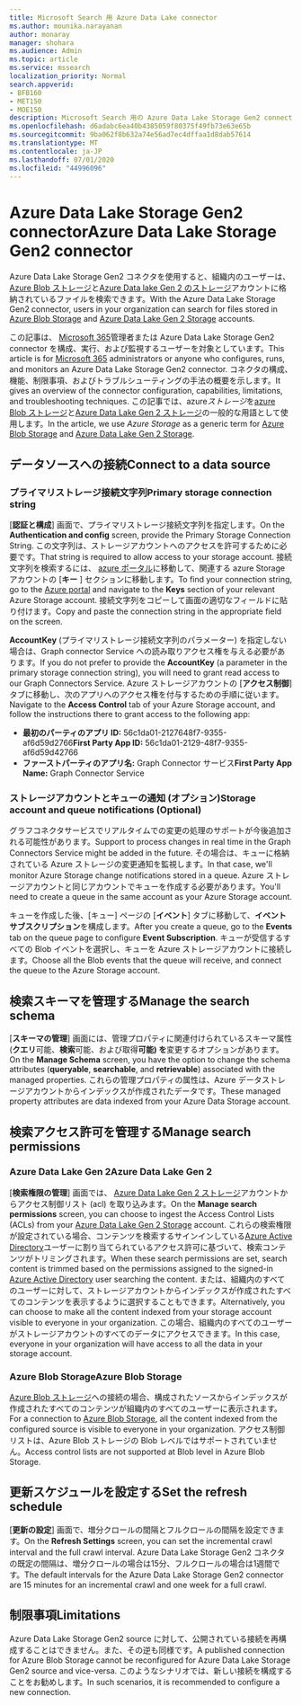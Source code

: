```yaml
---
title: Microsoft Search 用 Azure Data Lake connector
ms.author: mounika.narayanan
author: monaray
manager: shohara
ms.audience: Admin
ms.topic: article
ms.service: mssearch
localization_priority: Normal
search.appverid:
- BFB160
- MET150
- MOE150
description: Microsoft Search 用の Azure Data Lake Storage Gen2 connector をセットアップする
ms.openlocfilehash: d6adabc6ea40b4385059f80375f49fb73e63e65b
ms.sourcegitcommit: 9ba062f8b632a74e56ad7ec4dffaa1d8dab57614
ms.translationtype: MT
ms.contentlocale: ja-JP
ms.lasthandoff: 07/01/2020
ms.locfileid: "44996096"
---
```

# <a name="azure-data-lake-storage-gen2-connector"></a><span data-ttu-id="433c5-103">Azure Data Lake Storage Gen2 connector</span><span class="sxs-lookup"><span data-stu-id="433c5-103">Azure Data Lake Storage Gen2 connector</span></span>

<span data-ttu-id="433c5-104">Azure Data Lake Storage Gen2 コネクタを使用すると、組織内のユーザーは、 [Azure Blob ストレージ](https://docs.microsoft.com/azure/storage/blobs/storage-blobs-introduction)と[Azure Data lake Gen 2 のストレージ](https://docs.microsoft.com/azure/storage/blobs/data-lake-storage-introduction)アカウントに格納されているファイルを検索できます。</span><span class="sxs-lookup"><span data-stu-id="433c5-104">With the Azure Data Lake Storage Gen2 connector, users in your organization can search for files stored in [Azure Blob Storage](https://docs.microsoft.com/azure/storage/blobs/storage-blobs-introduction) and [Azure Data Lake Gen 2 Storage](https://docs.microsoft.com/azure/storage/blobs/data-lake-storage-introduction) accounts.</span></span>

<span data-ttu-id="433c5-105">この記事は、 [Microsoft 365](https://www.microsoft.com/microsoft-365)管理者または Azure Data Lake Storage Gen2 connector を構成、実行、および監視するユーザーを対象としています。</span><span class="sxs-lookup"><span data-stu-id="433c5-105">This article is for [Microsoft 365](https://www.microsoft.com/microsoft-365) administrators or anyone who configures, runs, and monitors an Azure Data Lake Storage Gen2 connector.</span></span> <span data-ttu-id="433c5-106">コネクタの構成、機能、制限事項、およびトラブルシューティングの手法の概要を示します。</span><span class="sxs-lookup"><span data-stu-id="433c5-106">It gives an overview of the connector configuration, capabilities, limitations, and troubleshooting techniques.</span></span> <span data-ttu-id="433c5-107">この記事では、azure*ストレージ*を[azure Blob ストレージ](https://docs.microsoft.com/azure/storage/blobs/storage-blobs-introduction)と[Azure Data Lake Gen 2 ストレージ](https://docs.microsoft.com/azure/storage/blobs/data-lake-storage-introduction)の一般的な用語として使用します。</span><span class="sxs-lookup"><span data-stu-id="433c5-107">In the article, we use *Azure Storage* as a generic term for [Azure Blob Storage](https://docs.microsoft.com/azure/storage/blobs/storage-blobs-introduction) and [Azure Data Lake Gen 2 Storage](https://docs.microsoft.com/azure/storage/blobs/data-lake-storage-introduction).</span></span>

## <a name="connect-to-a-data-source"></a><span data-ttu-id="433c5-108">データソースへの接続</span><span class="sxs-lookup"><span data-stu-id="433c5-108">Connect to a data source</span></span>
### <a name="primary-storage-connection-string"></a><span data-ttu-id="433c5-109">プライマリストレージ接続文字列</span><span class="sxs-lookup"><span data-stu-id="433c5-109">Primary storage connection string</span></span> 
<span data-ttu-id="433c5-110">[**認証と構成**] 画面で、プライマリストレージ接続文字列を指定します。</span><span class="sxs-lookup"><span data-stu-id="433c5-110">On the **Authentication and config** screen, provide the Primary Storage Connection String.</span></span> <span data-ttu-id="433c5-111">この文字列は、ストレージアカウントへのアクセスを許可するために必要です。</span><span class="sxs-lookup"><span data-stu-id="433c5-111">That string is required to allow access to your storage account.</span></span> <span data-ttu-id="433c5-112">接続文字列を検索するには、 [azure ポータル](https://ms.portal.azure.com/#home)に移動して、関連する azure Storage アカウントの [**キー** ] セクションに移動します。</span><span class="sxs-lookup"><span data-stu-id="433c5-112">To find your connection string, go to the [Azure portal](https://ms.portal.azure.com/#home) and navigate to the **Keys** section of your relevant Azure Storage account.</span></span> <span data-ttu-id="433c5-113">接続文字列をコピーして画面の適切なフィールドに貼り付けます。</span><span class="sxs-lookup"><span data-stu-id="433c5-113">Copy and paste the connection string in the appropriate field on the screen.</span></span>

<span data-ttu-id="433c5-114">**AccountKey** (プライマリストレージ接続文字列のパラメーター) を指定しない場合は、Graph connector Service への読み取りアクセス権を与える必要があります。</span><span class="sxs-lookup"><span data-stu-id="433c5-114">If you do not prefer to provide the **AccountKey** (a parameter in the primary storage connection string), you will need to grant read access to our Graph Connectors Service.</span></span> <span data-ttu-id="433c5-115">Azure ストレージアカウントの [**アクセス制御**] タブに移動し、次のアプリへのアクセス権を付与するための手順に従います。</span><span class="sxs-lookup"><span data-stu-id="433c5-115">Navigate to the **Access Control** tab of your Azure Storage account, and follow the instructions there to grant access to the following app:</span></span>
* <span data-ttu-id="433c5-116">**最初のパーティのアプリ ID:** 56c1da01-2127648f7-9355-af6d59d2766</span><span class="sxs-lookup"><span data-stu-id="433c5-116">**First Party App ID:** 56c1da01-2129-48f7-9355-af6d59d42766</span></span>
* <span data-ttu-id="433c5-117">**ファーストパーティのアプリ名:** Graph Connector サービス</span><span class="sxs-lookup"><span data-stu-id="433c5-117">**First Party App Name:** Graph Connector Service</span></span>

### <a name="storage-account-and-queue-notifications-optional"></a><span data-ttu-id="433c5-118">ストレージアカウントとキューの通知 (オプション)</span><span class="sxs-lookup"><span data-stu-id="433c5-118">Storage account and queue notifications (Optional)</span></span>
<span data-ttu-id="433c5-119">グラフコネクタサービスでリアルタイムでの変更の処理のサポートが今後追加される可能性があります。</span><span class="sxs-lookup"><span data-stu-id="433c5-119">Support to process changes in real time in the Graph Connectors Service might be added in the future.</span></span> <span data-ttu-id="433c5-120">その場合は、キューに格納されている Azure ストレージの変更通知を監視します。</span><span class="sxs-lookup"><span data-stu-id="433c5-120">In that case, we'll monitor Azure Storage change notifications stored in a queue.</span></span> <span data-ttu-id="433c5-121">Azure ストレージアカウントと同じアカウントでキューを作成する必要があります。</span><span class="sxs-lookup"><span data-stu-id="433c5-121">You'll need to create a queue in the same account as your Azure Storage account.</span></span>

<span data-ttu-id="433c5-122">キューを作成した後、[キュー] ページの [**イベント**] タブに移動して、**イベントサブスクリプション**を構成します。</span><span class="sxs-lookup"><span data-stu-id="433c5-122">After you create a queue, go to the **Events** tab on the queue page to configure **Event Subscription**.</span></span> <span data-ttu-id="433c5-123">キューが受信するすべての Blob イベントを選択し、キューを Azure ストレージアカウントに接続します。</span><span class="sxs-lookup"><span data-stu-id="433c5-123">Choose all the Blob events that the queue will receive, and connect the queue to the Azure Storage account.</span></span>

## <a name="manage-the-search-schema"></a><span data-ttu-id="433c5-124">検索スキーマを管理する</span><span class="sxs-lookup"><span data-stu-id="433c5-124">Manage the search schema</span></span>
<span data-ttu-id="433c5-125">[**スキーマの管理**] 画面には、管理プロパティに関連付けられているスキーマ属性 (**クエリ**可能、**検索**可能、および取得**可能) を**変更するオプションがあります。</span><span class="sxs-lookup"><span data-stu-id="433c5-125">On the **Manage Schema** screen, you have the option to change the schema attributes (**queryable**, **searchable**, and **retrievable**) associated with the managed properties.</span></span> <span data-ttu-id="433c5-126">これらの管理プロパティの属性は、Azure データストレージアカウントからインデックスが作成されたデータです。</span><span class="sxs-lookup"><span data-stu-id="433c5-126">These managed property attributes are data indexed from your Azure Data Storage account.</span></span>

## <a name="manage-search-permissions"></a><span data-ttu-id="433c5-127">検索アクセス許可を管理する</span><span class="sxs-lookup"><span data-stu-id="433c5-127">Manage search permissions</span></span>
### <a name="azure-data-lake-gen-2"></a><span data-ttu-id="433c5-128">Azure Data Lake Gen 2</span><span class="sxs-lookup"><span data-stu-id="433c5-128">Azure Data Lake Gen 2</span></span>
<span data-ttu-id="433c5-129">[**検索権限の管理**] 画面では、 [Azure Data Lake Gen 2 ストレージ](https://docs.microsoft.com/azure/storage/blobs/data-lake-storage-introduction)アカウントからアクセス制御リスト (acl) を取り込みます。</span><span class="sxs-lookup"><span data-stu-id="433c5-129">On the **Manage search permissions** screen, you can choose to ingest the Access Control Lists (ACLs) from your [Azure Data Lake Gen 2 Storage](https://docs.microsoft.com/azure/storage/blobs/data-lake-storage-introduction) account.</span></span> <span data-ttu-id="433c5-130">これらの検索権限が設定されている場合、コンテンツを検索するサインインしている[Azure Active Directory](https://docs.microsoft.com/azure/active-directory/)ユーザーに割り当てられているアクセス許可に基づいて、検索コンテンツがトリミングされます。</span><span class="sxs-lookup"><span data-stu-id="433c5-130">When these search permissions are set, search content is trimmed based on the permissions assigned to the signed-in [Azure Active Directory](https://docs.microsoft.com/azure/active-directory/) user searching the content.</span></span> <span data-ttu-id="433c5-131">または、組織内のすべてのユーザーに対して、ストレージアカウントからインデックスが作成されたすべてのコンテンツを表示するように選択することもできます。</span><span class="sxs-lookup"><span data-stu-id="433c5-131">Alternatively, you can choose to make all the content indexed from your storage account visible to everyone in your organization.</span></span> <span data-ttu-id="433c5-132">この場合、組織内のすべてのユーザーがストレージアカウントのすべてのデータにアクセスできます。</span><span class="sxs-lookup"><span data-stu-id="433c5-132">In this case, everyone in your organization will have access to all the data in your storage account.</span></span>

### <a name="azure-blob-storage"></a><span data-ttu-id="433c5-133">Azure Blob Storage</span><span class="sxs-lookup"><span data-stu-id="433c5-133">Azure Blob Storage</span></span>
<span data-ttu-id="433c5-134">[Azure Blob ストレージ](https://docs.microsoft.com/azure/storage/blobs/storage-blobs-introduction)への接続の場合、構成されたソースからインデックスが作成されたすべてのコンテンツが組織内のすべてのユーザーに表示されます。</span><span class="sxs-lookup"><span data-stu-id="433c5-134">For a connection to [Azure Blob Storage](https://docs.microsoft.com/azure/storage/blobs/storage-blobs-introduction), all the content indexed from the configured source is visible to everyone in your organization.</span></span> <span data-ttu-id="433c5-135">アクセス制御リストは、Azure Blob ストレージの Blob レベルではサポートされていません。</span><span class="sxs-lookup"><span data-stu-id="433c5-135">Access control lists are not supported at Blob level in Azure Blob Storage.</span></span>

## <a name="set-the-refresh-schedule"></a><span data-ttu-id="433c5-136">更新スケジュールを設定する</span><span class="sxs-lookup"><span data-stu-id="433c5-136">Set the refresh schedule</span></span>
<span data-ttu-id="433c5-137">[**更新の設定**] 画面で、増分クロールの間隔とフルクロールの間隔を設定できます。</span><span class="sxs-lookup"><span data-stu-id="433c5-137">On the **Refresh Settings** screen, you can set the incremental crawl interval and the full crawl interval.</span></span> <span data-ttu-id="433c5-138">Azure Data Lake Storage Gen2 コネクタの既定の間隔は、増分クロールの場合は15分、フルクロールの場合は1週間です。</span><span class="sxs-lookup"><span data-stu-id="433c5-138">The default intervals for the Azure Data Lake Storage Gen2 connector are 15 minutes for an incremental crawl and one week for a full crawl.</span></span>

## <a name="limitations"></a><span data-ttu-id="433c5-139">制限事項</span><span class="sxs-lookup"><span data-stu-id="433c5-139">Limitations</span></span>
<span data-ttu-id="433c5-140">Azure Data Lake Storage Gen2 source に対して、公開されている接続を再構成することはできません。また、その逆も同様です。</span><span class="sxs-lookup"><span data-stu-id="433c5-140">A published connection for Azure Blob Storage cannot be reconfigured for Azure Data Lake Storage Gen2 source and vice-versa.</span></span> <span data-ttu-id="433c5-141">このようなシナリオでは、新しい接続を構成することをお勧めします。</span><span class="sxs-lookup"><span data-stu-id="433c5-141">In such scenarios, it is recommended to configure a new connection.</span></span>